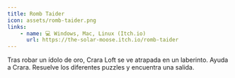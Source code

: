 ```yaml
---
title: Romb Taider
icon: assets/romb-taider.png
links:
    - name: 💻 Windows, Mac, Linux (Itch.io)
      url: https://the-solar-moose.itch.io/romb-taider
---
```

Tras robar un ídolo de oro, Crara Loft se ve atrapada en un laberinto. Ayuda a Crara. Resuelve los diferentes puzzles y encuentra una salida.